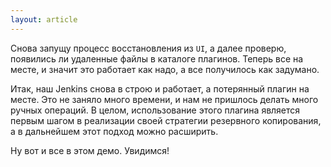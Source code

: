 ```yaml
---
layout: article
---
```

Снова запущу процесс восстановления из `UI`, а далее проверю, появились ли удаленные файлы в каталоге плагинов. Теперь все на месте, и значит это работает как надо, а все получилось как задумано.

Итак, наш Jenkins снова в строю и работает, а потерянный плагин на месте. Это не заняло много времени, и нам не пришлось делать много ручных операций. В целом, использование этого плагина является первым шагом в реализации своей стратегии резервного копирования, а в дальнейшем этот подход можно расширить.

Ну вот и все в этом демо. Увидимся!
